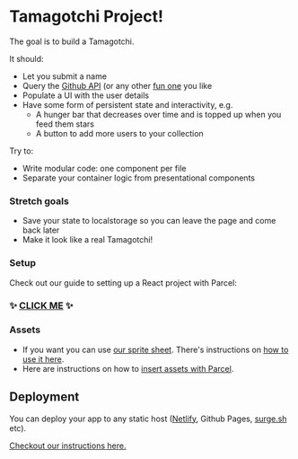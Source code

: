 # Tamagotchi Project!

The goal is to build a Tamagotchi.

It should:

* Let you submit a name
* Query the [Github API](https://developer.github.com/v3/) (or any other [fun one](https://www.potterapi.com/) you like
* Populate a UI with the user details
* Have some form of persistent state and interactivity, e.g.
  * A hunger bar that decreases over time and is topped up when you feed them stars
  * A button to add more users to your collection

Try to:

* Write modular code: one component per file
* Separate your container logic from presentational components

### Stretch goals

- Save your state to localstorage so you can leave the page and come back later
- Make it look like a real Tamagotchi!

### Setup
Check out our guide to setting up a React project with Parcel:
### :sparkles: [CLICK ME](./docs/parcel-setup.md) :sparkles:

### Assets
- If you want you can use [our sprite sheet](./tamagotchi.png). There's instructions on [how to use it here](https://gamedevelopment.tutsplus.com/tutorials/an-introduction-to-spritesheet-animation--gamedev-13099).
- Here are instructions on how to [insert assets with Parcel](https://parceljs.org/assets.html).


## Deployment

You can deploy your app to any static host ([Netlify](https://netlify.com), Github Pages, [surge.sh](https://surge.sh) etc).

[Checkout our instructions here.](./deploying.md)
